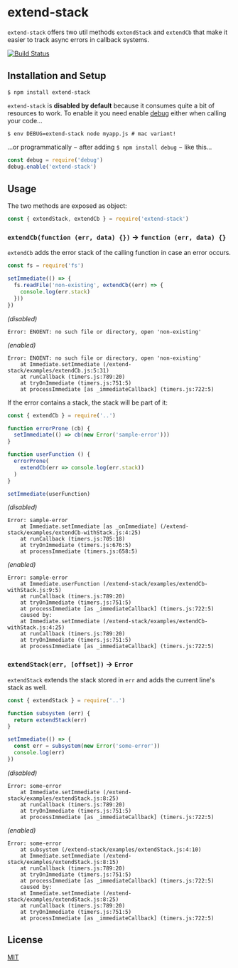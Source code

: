 # extend-stack

`extend-stack` offers two util methods `extendStack` and `extendCb` that make it easier
to track async errors in callback systems.

[![Build Status](https://travis-ci.org/martinheidegger/extend-stack.svg?branch=master)](https://travis-ci.org/martinheidegger/extend-stack)

## Installation and Setup

```shell
$ npm install extend-stack
```

`extend-stack` is **disabled by default** because it consumes quite a bit of resources to work.
To enable it you need enable [debug][debug-wiki] either when calling your code…

```shell
$ env DEBUG=extend-stack node myapp.js # mac variant!
```

…or programmatically − after adding `$ npm install debug` − like this…

```javascript
const debug = require('debug')
debug.enable('extend-stack')
```

[debug-wiki]: https://github.com/visionmedia/debug#windows-command-prompt-notes

## Usage

The two methods are exposed as object:

```javascript
const { extendStack, extendCb } = require('extend-stack')
```

### `extendCb(function (err, data) {})` → `function (err, data) {}`

`extendCb` adds the error stack of the calling function in case an error
occurs.

```javascript
const fs = require('fs')

setImmediate(() => {
  fs.readFile('non-existing', extendCb((err) => {
    console.log(err.stack)
  }))
})
```

<div><em>(disabled)</em></div>

```
Error: ENOENT: no such file or directory, open 'non-existing'
```

<div><em>(enabled)</em></div>

```
Error: ENOENT: no such file or directory, open 'non-existing'
    at Immediate.setImmediate (/extend-stack/examples/extendCb.js:5:31)
    at runCallback (timers.js:789:20)
    at tryOnImmediate (timers.js:751:5)
    at processImmediate [as _immediateCallback] (timers.js:722:5)
```

If the error contains a stack, the stack will be part of it:

```javascript
const { extendCb } = require('..')

function errorProne (cb) {
  setImmediate(() => cb(new Error('sample-error')))
}

function userFunction () {
  errorProne(
    extendCb(err => console.log(err.stack))
  )
}

setImmediate(userFunction)
```

<div><em>(disabled)</em></div>

```
Error: sample-error
    at Immediate.setImmediate [as _onImmediate] (/extend-stack/examples/extendCb-withStack.js:4:25)
    at runCallback (timers.js:705:18)
    at tryOnImmediate (timers.js:676:5)
    at processImmediate (timers.js:658:5)
```

<div><em>(enabled)</em></div>

```
Error: sample-error
    at Immediate.userFunction (/extend-stack/examples/extendCb-withStack.js:9:5)
    at runCallback (timers.js:789:20)
    at tryOnImmediate (timers.js:751:5)
    at processImmediate [as _immediateCallback] (timers.js:722:5)
    caused by:
    at Immediate.setImmediate (/extend-stack/examples/extendCb-withStack.js:4:25)
    at runCallback (timers.js:789:20)
    at tryOnImmediate (timers.js:751:5)
    at processImmediate [as _immediateCallback] (timers.js:722:5)
```

### `extendStack(err, [offset])` → `Error`

`extendStack` extends the stack stored in `err` and adds the current line's stack as well.

```javascript
const { extendStack } = require('..')

function subsystem (err) {
  return extendStack(err)
}

setImmediate(() => {
  const err = subsystem(new Error('some-error'))
  console.log(err)
})
```

<div><em>(disabled)</em></div>

```
Error: some-error
    at Immediate.setImmediate (/extend-stack/examples/extendStack.js:8:25)
    at runCallback (timers.js:789:20)
    at tryOnImmediate (timers.js:751:5)
    at processImmediate [as _immediateCallback] (timers.js:722:5)
```

<div><em>(enabled)</em></div>

```
Error: some-error
    at subsystem (/extend-stack/examples/extendStack.js:4:10)
    at Immediate.setImmediate (/extend-stack/examples/extendStack.js:8:15)
    at runCallback (timers.js:789:20)
    at tryOnImmediate (timers.js:751:5)
    at processImmediate [as _immediateCallback] (timers.js:722:5)
    caused by:
    at Immediate.setImmediate (/extend-stack/examples/extendStack.js:8:25)
    at runCallback (timers.js:789:20)
    at tryOnImmediate (timers.js:751:5)
    at processImmediate [as _immediateCallback] (timers.js:722:5)
```

## License

[MIT](./LICENSE)
